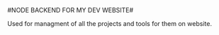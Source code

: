 #NODE BACKEND FOR MY DEV WEBSITE#

Used for managment of all the projects and tools for them on website.
